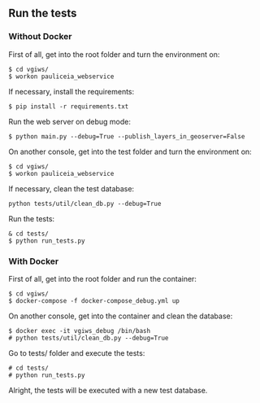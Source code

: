 ## Run the tests


### Without Docker

First of all, get into the root folder and turn the environment on:

```
$ cd vgiws/
$ workon pauliceia_webservice
```

If necessary, install the requirements:

```
$ pip install -r requirements.txt
```

Run the web server on debug mode:

```
$ python main.py --debug=True --publish_layers_in_geoserver=False
```

On another console, get into the test folder and turn the environment on:

```
$ cd vgiws/
$ workon pauliceia_webservice
```

If necessary, clean the test database:

```
python tests/util/clean_db.py --debug=True
```

Run the tests:

```
& cd tests/
$ python run_tests.py
```


### With Docker

First of all, get into the root folder and run the container:

```
$ cd vgiws/
$ docker-compose -f docker-compose_debug.yml up
```

On another console, get into the container and clean the database:

```
$ docker exec -it vgiws_debug /bin/bash
# python tests/util/clean_db.py --debug=True
```

Go to tests/ folder and execute the tests:

```
# cd tests/
# python run_tests.py
```

Alright, the tests will be executed with a new test database.
